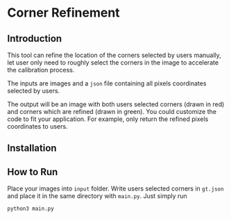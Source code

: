 # Corner Refinement
## Introduction
This tool can refine the location of the corners selected by users manually, let user only need to roughly select the corners in the image to accelerate the calibration process.

The inputs are images and a `json` file containing all pixels coordinates selected by users.

The output will be an image with both users selected corners (drawn in red) and corners which are refined (drawn in green). You could customize the code to fit your application. For example, only return the refined pixels coordinates to users.

## Installation

## How to Run
Place your images into `input` folder.
Write users selected corners in `gt.json` and place it in the same directory with `main.py`.
Just simply run
```
python3 main.py
```